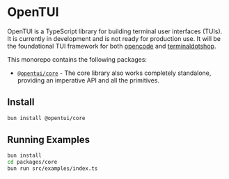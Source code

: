 # OpenTUI

OpenTUI is a TypeScript library for building terminal user interfaces (TUIs). It is currently in
development and is not ready for production use. It will be the foundational TUI framework for both
[opencode](https://opencode.ai) and [terminaldotshop](https://terminal.shop).

This monorepo contains the following packages:
- [`@opentui/core`](packages/core) - The core library also works completely standalone, providing an imperative API and all the primitives.

## Install

```bash
bun install @opentui/core
```

## Running Examples

```bash
bun install
cd packages/core
bun run src/examples/index.ts
```
